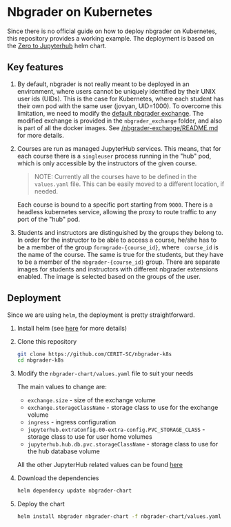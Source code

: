 # Nbgrader on Kubernetes

Since there is no official guide on how to deploy nbgrader on Kubernetes, this repository provides a working example.
The deployment is based on the [Zero to Jupyterhub](https://zero-to-jupyterhub.readthedocs.io/en/latest/) helm chart.

## Key features

1. By default, nbgrader is not really meant to be deployed in an environment, where users cannot be uniquely identified by their UNIX user ids (UIDs).
   This is the case for Kubernetes, where each student has their own pod with the same user (jovyan, UID=1000).
   To overcome this limitation, we need to modify the [default nbgrader exchange](https://nbgrader.readthedocs.io/en/stable/user_guide/what_is_nbgrader.html#filesystem-exchange).
   The modified exchange is provided in the `nbgrader_exchange` folder, and also is part of all the docker images.
   See [/nbgrader-exchange/README.md](/nbgrader-exchange/README.md) for more details.

2. Courses are run as managed JupyterHub services.
   This means, that for each course there is a `singleuser` process running in the "hub" pod, which is only accessible by the instructors of the given course.

   > NOTE: Currently all the courses have to be defined in the `values.yaml` file. This can be easily moved to a different location, if needed.

   Each course is bound to a specific port starting from `9000`.
   There is a headless kubernetes service, allowing the proxy to route traffic to any port of the "hub" pod.

3. Students and instructors are distinguished by the groups they belong to.
   In order for the instructor to be able to access a course, he/she has to be a member of the group `formgrade-{course_id}`, where ` course_id` is the name of the course.
   The same is true for the students, but they have to be a member of the `nbgrader-{course_id}` group.
   There are separate images for students and instructors with different nbgrader extensions enabled.
   The image is selected based on the groups of the user.

## Deployment

Since we are using `helm`, the deployment is pretty straightforward.

1. Install helm (see [here](https://zero-to-jupyterhub.readthedocs.io/en/latest/setup-helm.html) for more details)
2. Clone this repository

   ```bash
   git clone https://github.com/CERIT-SC/nbgrader-k8s
   cd nbgrader-k8s
   ```

3. Modify the `nbgrader-chart/values.yaml` file to suit your needs

   The main values to change are:

   - `exchange.size` - size of the exchange volume
   - `exchange.storageClassName` - storage class to use for the exchange volume
   - `ingress` - ingress configuration
   - `jupyterhub.extraConfig.00-extra-config.PVC_STORAGE_CLASS` - storage class to use for user home volumes
   - `jupyterhub.hub.db.pvc.storageClassName` - storage class to use for the hub database volume

   All the other JupyterHub related values can be found [here](https://github.com/jupyterhub/zero-to-jupyterhub-k8s/blob/main/jupyterhub/values.yaml)

4. Download the dependencies

   ```bash
   helm dependency update nbgrader-chart
   ```

5. Deploy the chart

   ```bash
   helm install nbgrader nbgrader-chart -f nbgrader-chart/values.yaml
   ```
